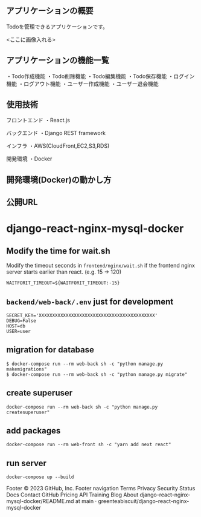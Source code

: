 ## アプリケーションの概要

Todoを管理できるアプリケーションです。

<ここに画像入れる>

## アプリケーションの機能一覧

・Todo作成機能
・Todo削除機能
・Todo編集機能
・Todo保存機能
・ログイン機能
・ログアウト機能
・ユーザー作成機能
・ユーザー退会機能

## 使用技術
フロントエンド
・React.js

バックエンド
・Django REST framework

インフラ
・AWS(CloudFront,EC2,S3,RDS)

開発環境
・Docker

## 開発環境(Docker)の動かし方



## 公開URL



# django-react-nginx-mysql-docker

## Modify the time for wait.sh

Modify the timeout seconds in `frontend/nginx/wait.sh` if the frontend nginx server starts earlier than react. (e.g. 15 -> 120)

```
WAITFORIT_TIMEOUT=${WAITFORIT_TIMEOUT:-15}
```

## `backend/web-back/.env` just for development

```
SECRET_KEY='XXXXXXXXXXXXXXXXXXXXXXXXXXXXXXXXXXXXXXXXXXX'
DEBUG=False
HOST=db
USER=user
```

## migration for database
```
$ docker-compose run --rm web-back sh -c "python manage.py makemigrations"
$ docker-compose run --rm web-back sh -c "python manage.py migrate"
```

## create superuser

```
docker-compose run --rm web-back sh -c "python manage.py createsuperuser"
```

## add packages

```
docker-compose run --rm web-front sh -c "yarn add next react"
```

## run server

```
docker-compose up --build
```
Footer
© 2023 GitHub, Inc.
Footer navigation
Terms
Privacy
Security
Status
Docs
Contact GitHub
Pricing
API
Training
Blog
About
django-react-nginx-mysql-docker/README.md at main · greenteabiscuit/django-react-nginx-mysql-docker 